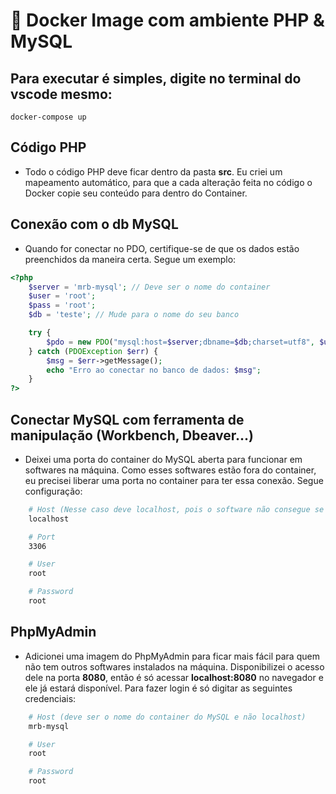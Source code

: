 # :whale: Docker Image com ambiente PHP & MySQL

## Para executar é simples, digite no terminal do vscode mesmo:

```docker
docker-compose up
```

## Código PHP
* Todo o código PHP deve ficar dentro da pasta **src**. Eu criei um mapeamento automático, para que a cada alteração feita no código o Docker copie seu conteúdo para dentro do Container.

## Conexão com o db MySQL
* Quando for conectar no PDO, certifique-se de que os dados estão preenchidos da maneira certa. Segue um exemplo:
```php
<?php
    $server = 'mrb-mysql'; // Deve ser o nome do container
    $user = 'root';
    $pass = 'root';
    $db = 'teste'; // Mude para o nome do seu banco

    try {
        $pdo = new PDO("mysql:host=$server;dbname=$db;charset=utf8", $user, $pass);
    } catch (PDOException $err) {
        $msg = $err->getMessage();
        echo "Erro ao conectar no banco de dados: $msg";
    }
?>
```

## Conectar MySQL com ferramenta de manipulação (Workbench, Dbeaver...)
* Deixei uma porta do container do MySQL aberta para funcionar em softwares na máquina. Como esses softwares estão fora do container, eu precisei liberar uma porta no container para ter essa conexão. Segue configuração:
```bash
    # Host (Nesse caso deve localhost, pois o software não consegue se conectar direto com o container)
    localhost

    # Port
    3306

    # User
    root

    # Password
    root
```

## PhpMyAdmin
* Adicionei uma imagem do PhpMyAdmin para ficar mais fácil para quem não tem outros softwares instalados na máquina. Disponibilizei o acesso dele na porta **8080**, então é só acessar **localhost:8080** no navegador e ele já estará disponível. Para fazer login é só digitar as seguintes credenciais:
```bash
    # Host (deve ser o nome do container do MySQL e não localhost)
    mrb-mysql

    # User
    root

    # Password
    root
```

